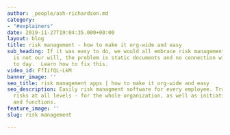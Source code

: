 ```yaml
---
author: _people/ash-richardson.md
category:
- "#explainers"
date: 2019-11-27T19:04:35.000+00:00
layout: blog
title: risk management - how to make it org-wide and easy
sub_heading: If it was easy to do, we would all embrace risk management - the problem
  is not our will, the problem is static documents and no connection with our day
  to day.  Learn how to fix this.
video_id: FfIifQL-LkM
banner_image: ''
seo_title: risk management apps | how to make it org-wide and easy
seo_description: Easily risk managment software for every employee. Track and manage
  risks at all levels - for the whole organization, as well as initiatives, projects
  and functions.
feature_image: ''
slug: risk management

---
```

